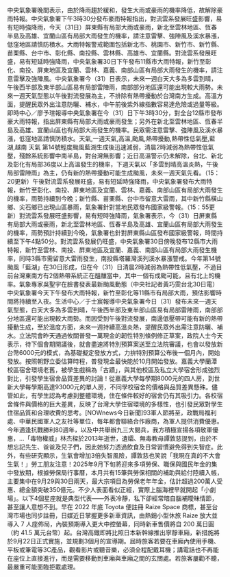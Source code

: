 中央氣象署晚間表示，由於降雨趨於緩和，發生大雨或豪雨的機率降低，故解除豪雨特報。中央氣象署下午3時30分發布豪雨特報指出，對流雲系發展旺盛影響，易有短時強降雨，今天（31日）屏東縣有局部大雨或豪雨，新北至雲林地區、恆春半島及高雄、宜蘭山區有局部大雨發生的機率，請注意雷擊、強陣風及溪水暴漲，低窪地區請慎防積水。大雨特報警戒範圍包括新北市、桃園市、新竹市、新竹縣、苗栗縣、台中市、彰化縣、南投縣、雲林縣、高雄市、宜蘭縣。對流雲系發展旺盛，易有短延時強降雨，中央氣象署30日下午發布11縣市大雨特報，新竹至彰化、南投、屏東地區及宜蘭、雲林、嘉義、南部山區有局部大雨發生的機率，請注意雷擊及強陣風。中央氣象署今（31）日表示，未來一週白天大多為多雲到晴，午後西半部及東半部山區易有局部雷陣雨，南部部分地區還可能出現較大雨勢。未來一週天氣型態以午後對流發展為主，不排除有熱帶擾動於台灣南方生成。高溫方面，提醒民眾外出注意防曬、補水，中午前後紫外線指數容易達危險或過量等級。即時中心／廖予瑄報導中央氣象署在今（31）日下午3時30分，對全台12縣市發布豪大雨特報，指出屏東縣有局部大雨或豪雨發生；另外在新北至雲林地區、恆春半島及高雄、宜蘭山區也有局部大雨發生的機率。民眾需注意雷擊、強陣風及溪水暴漲，低窪地區請慎防積水。天氣,一週天氣,高溫,颱風,熱帶擾動,熱帶性低氣壓,藍湖,越南 天氣 第14號輕度颱風藍湖生成後迅速減弱，清晨2時減弱為熱帶性低氣壓，殘餘系統影響中南半島，對台灣無影響；近日高溫警示仍未解除，台北、新北及彰化有局部36度以上高溫發生的機率，下週天氣以「多雲到晴高溫炎熱，午後局部雷陣雨」為主，仍有新的熱帶擾動可能生成颱風，未來一週天氣先看。（15：20更新）午後對流雲系發展旺盛，易有短延時強降雨，中央氣象署發布大雨特報，新竹至彰化、南投、屏東地區及宜蘭、雲林、嘉義、南部山區有局部大雨發生的機率，雨勢持續到今晚；新竹縣、苗栗縣、台中市留意大雷雨，其中新竹縣橫山鄉、尖石鄉已出現山區暴雨，氣象署針對當地民眾發布國家級警報。（15：55更新）對流雲系發展旺盛影響，易有短時強降雨，氣象署表示，今（31）日屏東縣有局部大雨或豪雨，新北至雲林地區、恆春半島及高雄、宜蘭山區有局部大雨發生的機率，雨勢預計持續到今晚，氣象署也針對屏東縣山區發布國家級警報，時間持續至下午4點50分。對流雲系發展仍旺盛，中央氣象署30日傍晚發布12縣市大雨特報，新竹至雲林、南投、屏東地區及宜蘭、嘉義、南部山區有局部大雨發生機率，同時3縣市需留意大雷雨發生，南投縣塔羅灣溪列溪水暴漲警戒。今年第14號颱風「藍湖」在30日形成，但在今（31）日清晨2時減弱為熱帶性低氣壓，不過目前台灣東南方有2個熱帶系統正在醞釀當中，其中一個有成颱可能，且有北上的機率。氣象專家吳聖宇在臉書發表最新颱風動態（中央社記者黃巧雯台北30日電）中央氣象署今天下午發布大雨特報，新竹至彰化等11縣市有局部大雨，預估影響時間將持續至入夜。生活中心／于士宸報導中央氣象署今日（31）發布未來一週天氣型態，白天大多為多雲到晴，午後西半部及東半部山區易有局部雷陣雨，南部部分地區還可能出現較大雨勢。而因受到午後對流發展，南邊低壓帶可能有新的熱帶擾動生成，至於溫度方面，未來一週持續高溫炎熱，提醒民眾外出需注意防曬、補水。立法院會昨天通過攸關普發一萬現金的韌性特別條例修正草案，政院人士今天表示，待下個會期開議後，就會盡速將特別預算案送至立法院審議，也會以發放新台幣6000元的模式，為基礎擬定發放方式，力拚特別預算公布後一個月內，開始發放。按照朝野立委估算時程，普發現金最快能於10月開始發放。嘉義大學蘭潭校區宿舍環境老舊，被學生戲稱為「古蹟」，與其他校區及私立大學宿舍形成強烈對比，引發學生宿舍品質差異的討論！從嘉義大學每學期8000元的四人房，到世新大學每學期高達93000元的單人房，不同學校宿舍的價格與品質差異懸殊。儘管如此，有學生認為考慮到整體環境，住在條件較好的宿舍仍有其吸引力。各校宿舍條件與價格的巨大差異，反映了台灣大學住宿環境的多樣性，也引發民眾對學生住宿品質和合理收費的思考。[NOWnews今日新聞]93軍人節將至，政戰局福利處、中華民國軍人之友社等單位，每年都會聯絡合作廠商，為軍人提供消費優惠。今年適逢抗戰勝利80週年，以及中共舉辦九三大閱兵，我方積極宣揚各項敬軍優惠，...「毒物權威」林杰樑於2013年逝世，遺孀、無毒教母譚敦慈提到，由於不想忘記先生、爸爸及兒子們，因此她努力透過飲食及日常習慣避免得到失智症。此外，有些研究顯示，生氣會增加3倍失智風險，譚敦慈也笑說「我現在真的不大會生氣！」勞工朋友注意！2025年9月下旬將迎來多項勞保、職保與國民年金的集中發放期，根據勞保局行事曆，本月共有15筆與勞保相關的補助與給付陸續入帳，主要集中在9月29與30日兩天，最大宗項目為勞保老年年金，估計超過200萬人受惠、總金額突破350億元。不少人表面看似正經，實際上腦海裡早就開起「小劇場」。以下4個星座就是典型代表——外表冷靜，私下卻經常暗自腦補曖昧情節，甚至讓人意想不到。早在 2022 年底 Toyota 便註冊 Raize Space 商標，甚至台灣市場也同步註冊，日媒近日掌握更多新車資訊，由熱銷小型休旅 Raize 放大並導入 7 人座佈局，內裝預期導入更大中控螢幕，同時新車售價將自 200 萬日圓（約 41.5 萬元台幣）起。台灣高鐵即將比照日本新幹線推出寧靜車廂，新措施將於9月22日正式實施，並規劃3個月的宣導期。屆時旅客若要在車廂內使用手機、平板或筆電等3C產品，觀看影片或聽音樂，必須全程配戴耳機；講電話也不再能在座位上直接進行，而是需要移動到車廂與車廂之間的玄關處。若旅客屢勸不聽，最嚴重可能面臨拒載處理。